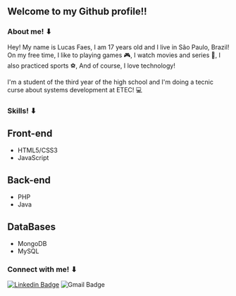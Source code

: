 ## Welcome to my Github profile!!

###  About me! ⬇

<p>Hey! My name is Lucas Faes, I am 17 years old and I live in São Paulo, Brazil! On my free time, I like to playing games 🎮, I watch movies and series 🍕, I also practiced sports ⚽, And of course, I love technology! <p>
I'm a student of the third year of the high school and I'm doing a tecnic curse about systems development at ETEC! 💻

### Skills! ⬇
## Front-end
+ HTML5/CSS3 
+ JavaScript 
## Back-end
+ PHP
+ Java 
## DataBases
+ MongoDB
+ MySQL

### Connect with me! ⬇

[![Linkedin Badge](https://img.shields.io/badge/-LucasFaes-0a66c2?style=flat-square&logo=Linkedin&logoColor=white&link=https://www.linkedin.com/in/lucasfaes/)](https://www.linkedin.com/in/lucasfaes/) 
![Gmail Badge](https://img.shields.io/badge/-lucasfaes2010@gmail.com-d7413b?style=flat-square&logo=Gmail&logoColor=white&link=mailto:lucasfaes2010@gmail.com)
